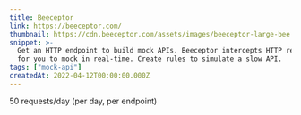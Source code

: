 ```yaml
---
title: Beeceptor
link: https://beeceptor.com/
thumbnail: https://cdn.beeceptor.com/assets/images/beeceptor-large-bee.png
snippet: >-
  Get an HTTP endpoint to build mock APIs. Beeceptor intercepts HTTP requests
  for you to mock in real-time. Create rules to simulate a slow API.
tags: ["mock-api"]
createdAt: 2022-04-12T00:00:00.000Z
---
```

50 requests/day
(per day, per endpoint)
